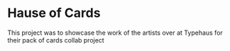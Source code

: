 # Hause of Cards

This project was to showcase the work of the artists over at Typehaus for their pack of cards collab project

